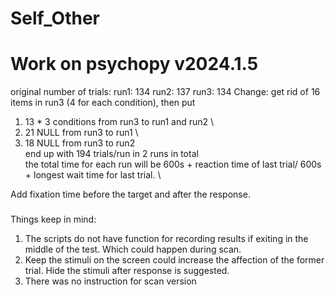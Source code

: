 # Self_Other
# Work on psychopy v2024.1.5
original number of trials:
run1: 134
run2: 137
run3: 134
Change:
get rid of 16 items in run3 (4 for each condition),
then put 
1) 13 * 3 conditions from run3 to run1 and run2 \
2) 21 NULL from run3 to run1  \
3) 18 NULL from run3 to run2  \
end up with 194 trials/run in 2 runs in total  \
the total time for each run will be 600s + reaction time of last trial/ 600s + longest wait time for last trial. \

Add fixation time before the target and after the response.


###
Things keep in mind:
1. The scripts do not have function for recording results if exiting in the middle of the test. Which could happen during scan.
2. Keep the stimuli on the screen could increase the affection of the former trial. Hide the stimuli after response is suggested.
3. There was no instruction for scan version
